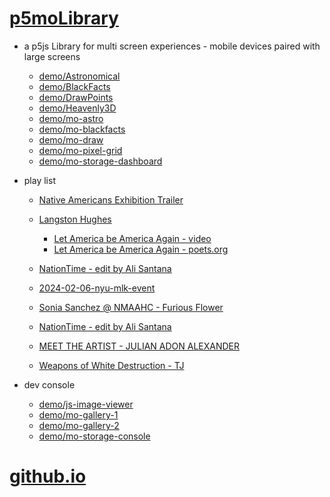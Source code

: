 # [p5moLibrary](https://github.com/molab-itp/p5moLibrary)

- a p5js Library for multi screen experiences - mobile devices paired with large screens

  - [demo/Astronomical](demo/Astronomical?v=142)
  - [demo/BlackFacts](demo/BlackFacts?v=142)
  - [demo/DrawPoints](demo/DrawPoints?v=142)
  - [demo/Heavenly3D](demo/Heavenly3D?v=142)
  - [demo/mo-astro](demo/mo-astro?v=142)
  - [demo/mo-blackfacts](demo/mo-blackfacts?v=142)
  - [demo/mo-draw](demo/mo-draw?v=142)
  - [demo/mo-pixel-grid](demo/mo-pixel-grid?v=142)
  - [demo/mo-storage-dashboard](demo/mo-storage-dashboard?v=142)

- play list

  - [Native Americans Exhibition Trailer](demo/BlackFacts?playlist=hpjNGTYvpxw)

  - [Langston Hughes ](demo/BlackFacts?playlist=XzI3huqpCi4)
    - [Let America be America Again - video](demo/mo-blackfacts?playlist=CFNM8GB_Yp0&title=%E2%98%85)
    - [Let America be America Again - poets.org](https://poets.org/poem/let-america-be-america-again)
  - [NationTime - edit by Ali Santana](demo/mo-blackfacts?playlist=-UtKxghWlvY&title=NationTime%20-%20ELUCID%20-%20BETAMAX&qrcode=NationTime.png)
  - [2024-02-06-nyu-mlk-event](demo/mo-blackfacts?playlist=zbRz5xTaLYI&qrcode=annoucement-01.png&title=2024-02-06-nyu-mlk-event)
  - [Sonia Sanchez @ NMAAHC - Furious Flower](demo/mo-blackfacts?playlist=FNLp8e-cfgk&title=Sonia%20Sanchez)
  - [NationTime - edit by Ali Santana](demo/mo-blackfacts?playlist=-UtKxghWlvY&title=NationTime%20-%20ELUCID%20-%20BETAMAX&qrcode=NationTime.png)
  - [MEET THE ARTIST - JULIAN ADON ALEXANDER](demo/mo-blackfacts?playlist=wk0La_2igws&title=MEET%20THE%20ARTI%20T%20-%20%20ULI%20N%20ADON%20ALEXANDER&&qrcode=JULIAN.png)
  - [Weapons of White Destruction - TJ](demo/mo-blackfacts?playlist=ob8YQPGJiHY&title=Weapons%20of%20White%20Destruction%20-%20TJ&&qrcode=TJ.png)

- dev console

  - [demo/js-image-viewer](demo/js-image-viewer?v=142)
  - [demo/mo-gallery-1](demo/mo-gallery-1?v=142)
  - [demo/mo-gallery-2](demo/mo-gallery-2?v=142)
  - [demo/mo-storage-console](demo/mo-storage-console?v=142)

# [github.io](https://molab-itp.github.io/p5moLibrary/src?v=142)

<!--

- retired
  - [demo/mo-astro-host-0](demo/mo-astro-host-0?v=142)
  - [demo/mo-astro-host-1](demo/mo-astro-host-1?v=142)
  - [demo/mo-astro-remote-0](demo/mo-astro-remote-0?v=142)
  - [demo/mo-astro-remote-1](demo/mo-astro-remote-1?v=142)

  - [demo/mo-blackfacts-host](demo/mo-blackfacts-host?v=142)
  - [demo/mo-blackfacts-remote](demo/mo-blackfacts-remote?v=142)

# https://www.youtube.com/watch?v=hpjNGTYvpxw
# The Land Carries Our Ancestors: Contemporary Art by Native Americans Exhibition Trailer

 -->
